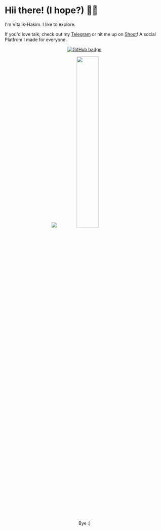# Hii there! (I hope?) 👋🏽

I'm Vitalik-Hakim. I like to explore. 

If you'd love talk, check out my [Telegram](https://t.me/hakim_starboy) or hit me up on [Shout](https://shout.tribe.so/user/sharkest)! A social Platfrom I made for everyone.

<p align="center">
  <a href="https://github.com/Vitalik-Hakim?tab=followers">
    <img src="https://img.shields.io/github/followers/Vitalik-hakim?label=Followers&logo=GitHub&style=for-the-badge" alt="GitHub badge" />
  </a>
<p align="center">
  <img src="https://github-readme-stats.vercel.app/api?username=vitalik-hakim&show_icons=true&theme=tokyonight&line_height=52&count_private=true" />
  <img width="37.2%" src="https://github-readme-stats.vercel.app/api/top-langs/?username=vitalik-hakim&count_private=true&theme=tokyonight&line_height=52">
</p>

<p align="center">Bye :)</p>
